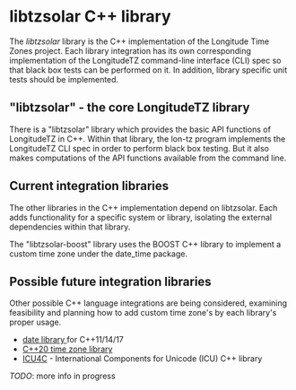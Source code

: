 libtzsolar C++ library
======================

The _libtzsolar_ library is the C++ implementation of the Longitude Time Zones project. Each library integration has its own corresponding implementation of the LongitudeTZ command-line interface (CLI) spec so that black box tests can be performed on it. In addition, library specific unit tests should be implemented.

## "libtzsolar" - the core LongitudeTZ library

There is a "libtzsolar" library which provides the basic API functions of LongitudeTZ in C++. Within that library, the lon-tz program implements the LongitudeTZ CLI spec in order to perform black box testing. But it also makes computations of the API functions available from the command line.

## Current integration libraries

The other libraries in the C++ implementation depend on libtzsolar. Each adds functionality for a specific system or library, isolating the external dependencies within that library.

The "libtzsolar-boost" library uses the BOOST C++ library to implement a custom time zone under the date_time package.

## Possible future integration libraries

Other possible C++ language integrations are being considered, examining feasibility and planning how to add custom time zone's by each library's proper usage.

* [date library ](https://github.com/HowardHinnant/date) for C++11/14/17
* [C++20 time zone library](https://en.cppreference.com/w/cpp/chrono#Time_zone)
* [ICU4C](https://unicode-org.github.io/icu/userguide/icu4c/) - International Components for Unicode (ICU) C++ library

_TODO_: more info in progress

